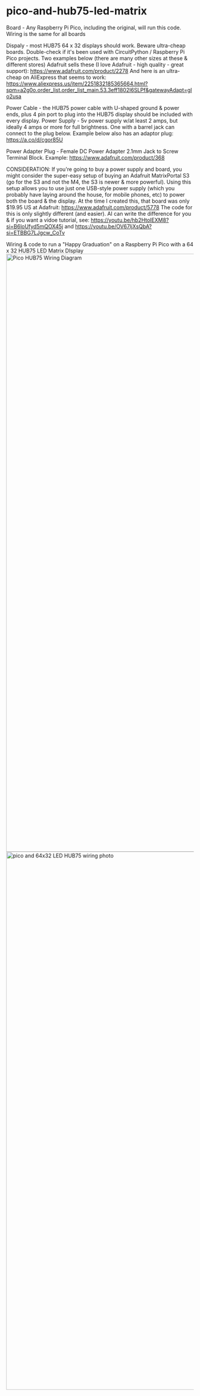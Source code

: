 # pico-and-hub75-led-matrix
Board - Any Raspberry Pi Pico, including the original, will run this code.
Wiring is the same for all boards

Dispaly - most HUB75 64 x 32 displays should work. Beware ultra-cheap boards. Double-check if it's been used with CircuitPython / Raspberry Pi Pico projects. Two examples below (there are many other sizes at these & different stores)
Adafruit sells these (I love Adafruit - high quality - great support): https://www.adafruit.com/product/2278 
And here is an ultra-cheap on AliExpress that seems to work:
https://www.aliexpress.us/item/2251832185365664.html?spm=a2g0o.order_list.order_list_main.53.3eff1802I6SLPf&gatewayAdapt=glo2usa

Power Cable - the HUB75 power cable with U-shaped ground & power ends, plus 4 pin port to plug into the HUB75 display should be included with every display.
Power Supply - 5v power supply w/at least 2 amps, but ideally 4 amps or more for full brightness. One with a barrel jack can connect to the plug below. Example below also has an adaptor plug:
https://a.co/d/cgor85U

Power Adapter Plug - Female DC Power Adapter 2.1mm Jack to Screw Terminal Block. Example:
https://www.adafruit.com/product/368

CONSIDERATION: If you're going to buy a power supply and board, you might consider the super-easy setup of buying an Adafruit MatrixPortal S3 (go for the S3 and not the M4, the S3 is newer & more powerful). Using this setup allows you to use just one USB-style power supply (which you probably have laying around the house, for mobile phones, etc) to power both the board & the display. At the time I created this, that board was only $19.95 US at Adafruit: https://www.adafruit.com/product/5778
The code for this is only slightly different (and easier). AI can write the difference for you & if you want a vidoe tutorial, see: 
https://youtu.be/hb2HtoIEXM8?si=B6loUfyd5mQOX45j and
https://youtu.be/OV67IjXsQbA?si=ETBBG7LJgcw_CoTv

Wiring &amp; code to run a "Happy Graduation" on a Raspberry Pi Pico with a 64 x 32 HUB75 LED Matrix DIsplay
<img width="1600" alt="Pico HUB75 Wiring Diagram" src="https://github.com/user-attachments/assets/bba8c013-189a-4fa8-8dd4-cd31d79a5720" />
<img width="1440" alt="pico and 64x32 LED HUB75 wiring photo" src="https://github.com/user-attachments/assets/b7218c14-fc9f-484b-b537-99110c113a76" />

